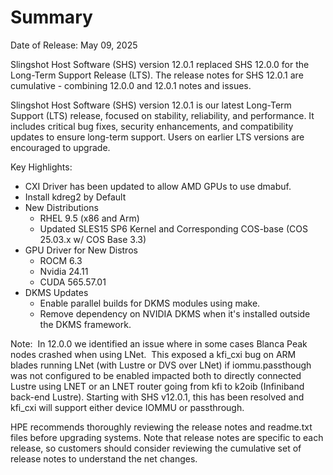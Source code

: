 
# Summary

Date of Release: May 09, 2025

Slingshot Host Software (SHS) version 12.0.1 replaced SHS 12.0.0 for the Long-Term Support Release (LTS). The release notes for SHS 12.0.1 are cumulative - combining 12.0.0 and 12.0.1 notes and issues.

Slingshot Host Software (SHS) version 12.0.1 is our latest Long-Term Support (LTS) release, focused on stability, reliability, and performance. It includes critical bug fixes, security enhancements, and compatibility updates to ensure long-term support. Users on earlier LTS versions are encouraged to upgrade.

Key Highlights:
 * CXI Driver has been updated to allow AMD GPUs to use dmabuf.
 * Install kdreg2 by Default
 * New Distributions
    * RHEL 9.5 (x86 and Arm)
    * Updated SLES15 SP6 Kernel and Corresponding COS-base (COS 25.03.x w/ COS Base 3.3)
 * GPU Driver for New Distros
    * ROCM 6.3
    * Nvidia 24.11
    * CUDA 565.57.01
 * DKMS Updates
    * Enable parallel builds for DKMS modules using make.
    * Remove dependency on NVIDIA DKMS when it's installed outside the DKMS framework.

Note:  In 12.0.0 we identified an issue where in some cases Blanca Peak nodes crashed when using LNet.  This exposed a kfi_cxi bug on ARM blades running LNet (with Lustre or DVS over LNet) if iommu.passthough was not configured to be enabled impacted both to directly connected Lustre using LNET or an LNET router going from kfi to k2oib (Infiniband back-end Lustre). Starting with SHS v12.0.1, this has been resolved and  kfi_cxi will support either device IOMMU or passthrough.

HPE recommends thoroughly reviewing the release notes and readme.txt files before upgrading systems. Note that release notes are specific to each release, so customers should consider reviewing the cumulative set of release notes to understand the net changes.